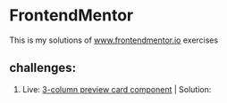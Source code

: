 # FrontendMentor
This is my solutions of www.frontendmentor.io exercises
## challenges:
1. Live: [3-column preview card component](https://bi3gs0n.github.io/FrontendMentor/3-column-preview-card-component-main/) | Solution: 
